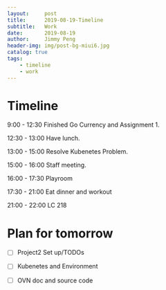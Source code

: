 ```yaml
---
layout:     post
title:      2019-08-19-Timeline
subtitle:   Work
date:       2019-08-19
author:     Jimmy Peng
header-img: img/post-bg-miui6.jpg
catalog: true
tags:
    - timeline
    - work
---
```


# Timeline

9:00 - 12:30 Finished Go Currency and Assignment 1.

12:30 - 13:00 Have lunch.

13:00 - 15:00 Resolve Kubenetes Problem.

15:00 - 16:00 Staff meeting.

16:00 - 17:30 Playroom

17:30 - 21:00 Eat dinner and workout

21:00 - 22:00 LC 218

# Plan for tomorrow
- [ ] Project2 Set up/TODOs

- [ ] Kubenetes and Environment

- [ ] OVN doc and source code
